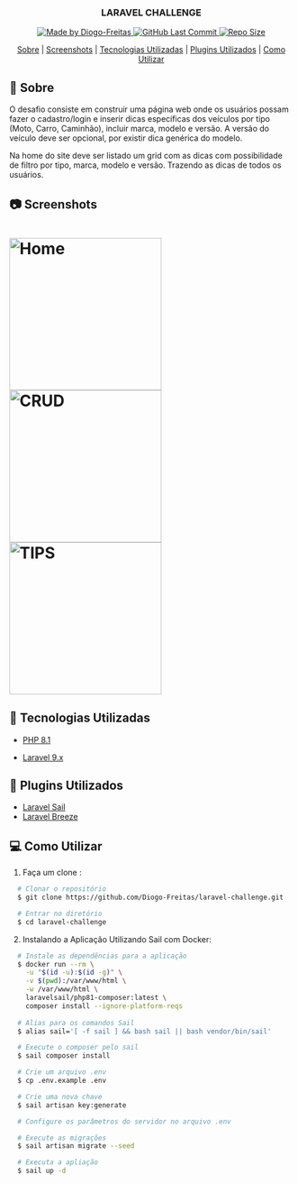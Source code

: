 <h3 align="center">
    <p align="center">
      <b>LARAVEL CHALLENGE</b> 
    </p>
</h3>

<p align="center">
  <a href="https://github.com/Diogo-Freitas" target="_blank">
    <img alt="Made by Diogo-Freitas" src="https://img.shields.io/badge/By-Diogo--Freitas-green">
    <img alt="GitHub Last Commit" src="https://img.shields.io/github/last-commit/Diogo-Freitas/laravel-challenge" />
    <img alt="Repo Size" src="https://img.shields.io/github/repo-size/Diogo-Freitas/laravel-challenge" />
  </a>
</p>

<div align="center">
    <p>
        <a href="#sobre">Sobre</a> |
        <a href="#screenshots">Screenshots</a> |
        <a href="#tecnologias-utilizadas">Tecnologias Utilizadas</a> |
        <a href="#plugins">Plugins Utilizados</a> |
        <a href="#como-utilizar">Como Utilizar</a>
    </p>
</div>


<div id="sobre"></div>

## 🔖 Sobre

<p>O desafio consiste em construir uma página web onde os usuários possam fazer o cadastro/login e inserir dicas específicas dos veículos por tipo (Moto, Carro, Caminhão), incluir marca, modelo e versão. A versão do veículo deve ser opcional, por existir dica genérica do modelo.</p>

<p>Na home do site deve ser listado um grid com as dicas com possibilidade de filtro por tipo, marca, modelo e versão. Trazendo as dicas de todos os usuários.</p>


<div id="screenshots"></div>

## 📷 Screenshots
<h1>
    <img width="270" alt="Home" src="https://user-images.githubusercontent.com/6785738/155634798-00498056-1509-415d-a86a-67c68fa207e4.png">
    <img width="270" alt="CRUD" src="https://user-images.githubusercontent.com/6785738/155635661-1deb128e-4ffb-4b22-b261-22785ca23b49.png">
    <img width="270" alt="TIPS" src="https://user-images.githubusercontent.com/6785738/155635708-faa0f41e-b55b-4866-b643-d5883a504b5e.png">
</h1>

<div id="tecnologias-utilizadas"></div>


## 🚀 Tecnologias Utilizadas

- [PHP 8.1](https://php.net/)

- [Laravel 9.x](https://laravel.com/)

<div id="plugins"</div>

## 🧩 Plugins Utilizados
 - [Laravel Sail](https://github.com/laravel/sail)
 - [Laravel Breeze](https://github.com/laravel/breeze)

<a id="como-utilizar"></a>

## 💻 Como Utilizar

1. Faça um clone :

```sh
  # Clonar o repositório
  $ git clone https://github.com/Diogo-Freitas/laravel-challenge.git

  # Entrar no diretório
  $ cd laravel-challenge
```

2. Instalando a Aplicação Utilizando Sail com Docker:

```sh
  # Instale as dependências para a aplicação
  $ docker run --rm \
    -u "$(id -u):$(id -g)" \
    -v $(pwd):/var/www/html \
    -w /var/www/html \
    laravelsail/php81-composer:latest \
    composer install --ignore-platform-reqs
 
  # Alias para os comandos Sail
  $ alias sail='[ -f sail ] && bash sail || bash vendor/bin/sail'

  # Execute o composer pelo sail
  $ sail composer install

  # Crie um arquivo .env
  $ cp .env.example .env

  # Crie uma nova chave
  $ sail artisan key:generate

  # Configure os parâmetros do servidor no arquivo .env

  # Execute as migrações
  $ sail artisan migrate --seed

  # Executa a apliação
  $ sail up -d
```
